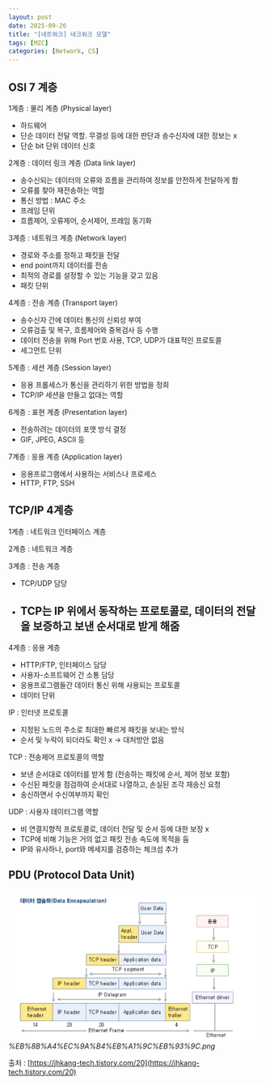 ```yaml
---
layout: post
date: 2025-09-26
title: "[네트워크] 네크워크 모델"
tags: [MZC]
categories: [Network, CS]
---
```



## OSI 7 계층


1계층 : 물리 계층 (Physical layer)

- 하드웨어
- 단순 데이터 전달 역할. 무결성 등에 대한 판단과 송수신자에 대한 정보는 x
- 단순 bit 단위 데이터 신호

2계층 : 데이터 링크 계층 (Data link layer)

- 송수신되는 데이터의 오류와 흐름을 관리하여 정보를 안전하게 전달하게 함
- 오류를 찾아 재전송하는 역할
- 통신 방법 : MAC 주소
- 프레임 단위
- 흐름제어, 오류제어, 순서제어, 프레임 동기화

3계층 : 네트워크 계층 (Network layer)

- 경로와 주소를 정하고 패킷을 전달
- end point까지 데이터를 전송
- 최적의 경로를 설정할 수 있는 기능을 갖고 있음
- 패킷 단위

4계층 : 전송 계층 (Transport layer)

- 송수신자 간에 데이터 통신의 신뢰성 부여
- 오류검출 및 복구, 흐름제어와 중복검사 등 수행
- 데이터 전송을 위해 Port 번호 사용, TCP, UDP가 대표적인 프로토콜
- 세그먼트 단위

5계층 : 세션 계층 (Session layer)

- 응용 프롤세스가 통신을 관리하기 위한 방법을 정희
- TCP/IP 세션을 만들고 없대는 역할

6계층 : 표현 계층 (Presentation layer)

- 전송하려는 데이터의 포맷 방식 결정
- GIF, JPEG, ASCII 등

7계층 : 응용 계층 (Application layer)

- 응용프로그램에서 사용하는 서비스나 프로세스
- HTTP, FTP, SSH


## TCP/IP 4계층


1계층 : 네트워크 인터페이스 계층


2계층 : 네트워크 계층


3계층 : 전송 계층

- TCP/UDP 담당
- TCP는 IP 위에서 동작하는 프로토콜로, 데이터의 전달을 보증하고 보낸 순서대로 받게 해줌
	- 

4계층 : 응용 계층

- HTTP/FTP, 인터페이스 담당
- 사용자-소프트웨어 간 소통 담당
- 응용프로그램들간 데이터 통신 위해 사용되는 프로토콜
- 데이터 단위

IP : 인터넷 프로토콜

- 지정된 노드의 주소로 최대한 빠르게 패킷을 보내는 방식
- 순서 및 누락이 되더라도 확인 x → 대처방안 없음

TCP : 전송제어 프로토콜의 역할

- 보낸 순서대로 데이터를 받게 함 (전송하는 패킷에 순서, 제어 정보 포함)
- 수신된 패킷을 점검하여 순서대로 나열하고, 손실된 조각 재송신 요청
- 송신하면서 수신여부까지 확인

UDP : 사용자 데이터그램 역할

- 비 연결지향적 프로토콜로, 데이터 전달 및 순서 등에 대한 보장 x
- TCP에 비해 기능은 거의 없고 패킷 전송 속도에 목적을 둠
- IP와 유사하나, port와 메세지를 검증하는 체크섬 추가


## PDU (Protocol Data Unit)


![0](/assets/img/2025-09-26-[네트워크]-네크워크-모델.md/0.png)_%EB%8B%A4%EC%9A%B4%EB%A1%9C%EB%93%9C.png_


출처 : [https://jhkang-tech.tistory.com/20](https://jhkang-tech.tistory.com/20)

